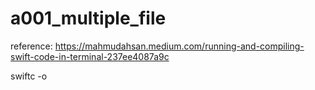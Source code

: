 # a001\_multiple\_file

reference: https://mahmudahsan.medium.com/running-and-compiling-swift-code-in-terminal-237ee4087a9c

swiftc <source files> -o <destination file>
